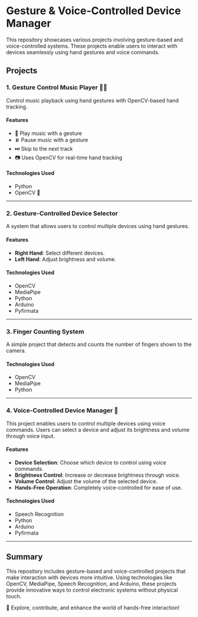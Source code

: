 # Gesture & Voice-Controlled Device Manager

This repository showcases various projects involving gesture-based and voice-controlled systems. These projects enable users to interact with devices seamlessly using hand gestures and voice commands.

## Projects

### 1. Gesture Control Music Player 🎵🤚
Control music playback using hand gestures with OpenCV-based hand tracking.

#### Features
- 🎵 Play music with a gesture 
- ⏸️ Pause music with a gesture  
- ⏭️ Skip to the next track 
- 📷 Uses OpenCV for real-time hand tracking  

#### Technologies Used 
- Python  
- OpenCV 🎥

---

### 2. Gesture-Controlled Device Selector
A system that allows users to control multiple devices using hand gestures. 

#### Features
- **Right Hand**: Select different devices.
- **Left Hand**: Adjust brightness and volume.

#### Technologies Used
- OpenCV
- MediaPipe
- Python
- Arduino
- Pyfirmata

---

### 3. Finger Counting System
A simple project that detects and counts the number of fingers shown to the camera.

#### Technologies Used
- OpenCV
- MediaPipe
- Python

---

### 4. Voice-Controlled Device Manager 🎤
This project enables users to control multiple devices using voice commands. Users can select a device and adjust its brightness and volume through voice input.

#### Features
- **Device Selection**: Choose which device to control using voice commands.
- **Brightness Control**: Increase or decrease brightness through voice.
- **Volume Control**: Adjust the volume of the selected device.
- **Hands-Free Operation**: Completely voice-controlled for ease of use.

#### Technologies Used
- Speech Recognition
- Python
- Arduino
- Pyfirmata

---

## Summary
This repository includes gesture-based and voice-controlled projects that make interaction with devices more intuitive. Using technologies like OpenCV, MediaPipe, Speech Recognition, and Arduino, these projects provide innovative ways to control electronic systems without physical touch.

🚀 Explore, contribute, and enhance the world of hands-free interaction!
